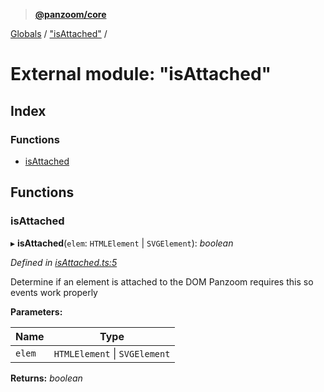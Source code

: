 > **[@panzoom/core](../README.md)**

[Globals](../globals.md) / ["isAttached"](_isattached_.md) /

# External module: "isAttached"

## Index

### Functions

* [isAttached](_isattached_.md#isattached)

## Functions

###  isAttached

▸ **isAttached**(`elem`: `HTMLElement` | `SVGElement`): *boolean*

*Defined in [isAttached.ts:5](https://github.com/timmywil/panzoom/blob/54eb41a/src/isAttached.ts#L5)*

Determine if an element is attached to the DOM
Panzoom requires this so events work properly

**Parameters:**

Name | Type |
------ | ------ |
`elem` | `HTMLElement` \| `SVGElement` |

**Returns:** *boolean*